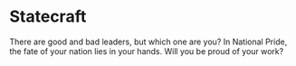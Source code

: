 # Statecraft

There are good and bad leaders, but which one are you? In National Pride, the fate of your nation lies in your hands. Will you be proud of your work?

